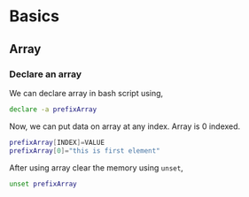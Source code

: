 # Basics

## Array

### Declare an array

We can declare array in bash script using,

```bash
declare -a prefixArray
```

Now, we can put data on array at any index. Array is 0 indexed.

```bash
prefixArray[INDEX]=VALUE
prefixArray[0]="this is first element"
```

After using array clear the memory using `unset`,

```bash
unset prefixArray
```



